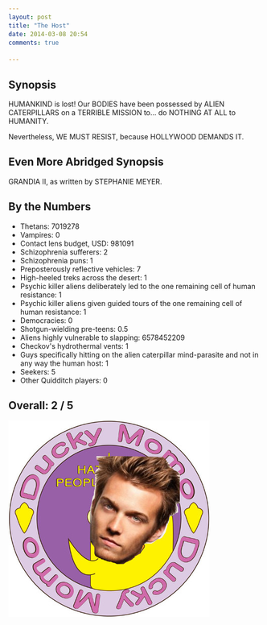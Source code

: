 ```yaml
---
layout: post
title: "The Host"
date: 2014-03-08 20:54
comments: true

---
```


Synopsis
--------

HUMANKIND is lost! Our BODIES have been possessed by ALIEN CATERPILLARS on a TERRIBLE MISSION to... do NOTHING AT ALL to HUMANITY.

Nevertheless, WE MUST RESIST, because HOLLYWOOD DEMANDS IT.

Even More Abridged Synopsis
---------------------------

GRANDIA II, as written by STEPHANIE MEYER.

By the Numbers
--------------

* Thetans: 7019278
* Vampires: 0
* Contact lens budget, USD: 981091
* Schizophrenia sufferers: 2
* Schizophrenia puns: 1
* Preposterously reflective vehicles: 7
* High-heeled treks across the desert: 1
* Psychic killer aliens deliberately led to the one remaining cell of human resistance: 1
* Psychic killer aliens given guided tours of the one remaining cell of human resistance: 1
* Democracies: 0
* Shotgun-wielding pre-teens: 0.5
* Aliens highly vulnerable to slapping: 6578452209
* Checkov's hydrothermal vents: 1
* Guys specifically hitting on the alien caterpillar mind-parasite and not in any way the human host: 1
* Seekers: 5
* Other Quidditch players: 0

Overall: 2 / 5
--------------

![Ducky... Momo...?](/filmreviews/thehost-duckymomo.jpg)

